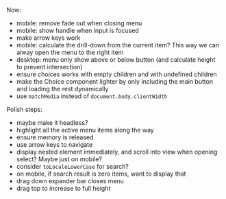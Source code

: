 
Now:
- mobile: remove fade out when closing menu
- mobile: show handle when input is focused
- make arrow keys work
- mobile: calculate the drill-down from the current item? This way we can alway open the menu to the right item
- desktop: menu only show above or below button (and calculate height to prevent intersection)
- ensure choices works with empty children and with undefined children
- make the Choice component lighter by only including the main button and loading the rest dynamically
- use `matchMedia` instead of `document.body.clientWidth`

Polish steps:

- maybe make it headless?
- highlight all the active menu items along the way
- ensure memory is released
- use arrow keys to navigate
- display nested element immediately, and scroll into view when opening select? Maybe just on mobile?
- consider `toLocaleLowerCase` for search?
- on mobile, if search result is zero items, want to display that
- drag down expander bar closes menu
- drag top to increase to full height
